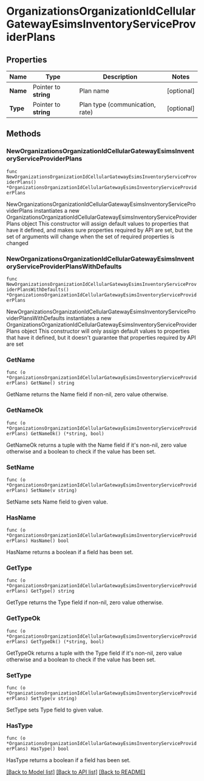 # OrganizationsOrganizationIdCellularGatewayEsimsInventoryServiceProviderPlans

## Properties

Name | Type | Description | Notes
------------ | ------------- | ------------- | -------------
**Name** | Pointer to **string** | Plan name | [optional] 
**Type** | Pointer to **string** | Plan type (communication, rate) | [optional] 

## Methods

### NewOrganizationsOrganizationIdCellularGatewayEsimsInventoryServiceProviderPlans

`func NewOrganizationsOrganizationIdCellularGatewayEsimsInventoryServiceProviderPlans() *OrganizationsOrganizationIdCellularGatewayEsimsInventoryServiceProviderPlans`

NewOrganizationsOrganizationIdCellularGatewayEsimsInventoryServiceProviderPlans instantiates a new OrganizationsOrganizationIdCellularGatewayEsimsInventoryServiceProviderPlans object
This constructor will assign default values to properties that have it defined,
and makes sure properties required by API are set, but the set of arguments
will change when the set of required properties is changed

### NewOrganizationsOrganizationIdCellularGatewayEsimsInventoryServiceProviderPlansWithDefaults

`func NewOrganizationsOrganizationIdCellularGatewayEsimsInventoryServiceProviderPlansWithDefaults() *OrganizationsOrganizationIdCellularGatewayEsimsInventoryServiceProviderPlans`

NewOrganizationsOrganizationIdCellularGatewayEsimsInventoryServiceProviderPlansWithDefaults instantiates a new OrganizationsOrganizationIdCellularGatewayEsimsInventoryServiceProviderPlans object
This constructor will only assign default values to properties that have it defined,
but it doesn't guarantee that properties required by API are set

### GetName

`func (o *OrganizationsOrganizationIdCellularGatewayEsimsInventoryServiceProviderPlans) GetName() string`

GetName returns the Name field if non-nil, zero value otherwise.

### GetNameOk

`func (o *OrganizationsOrganizationIdCellularGatewayEsimsInventoryServiceProviderPlans) GetNameOk() (*string, bool)`

GetNameOk returns a tuple with the Name field if it's non-nil, zero value otherwise
and a boolean to check if the value has been set.

### SetName

`func (o *OrganizationsOrganizationIdCellularGatewayEsimsInventoryServiceProviderPlans) SetName(v string)`

SetName sets Name field to given value.

### HasName

`func (o *OrganizationsOrganizationIdCellularGatewayEsimsInventoryServiceProviderPlans) HasName() bool`

HasName returns a boolean if a field has been set.

### GetType

`func (o *OrganizationsOrganizationIdCellularGatewayEsimsInventoryServiceProviderPlans) GetType() string`

GetType returns the Type field if non-nil, zero value otherwise.

### GetTypeOk

`func (o *OrganizationsOrganizationIdCellularGatewayEsimsInventoryServiceProviderPlans) GetTypeOk() (*string, bool)`

GetTypeOk returns a tuple with the Type field if it's non-nil, zero value otherwise
and a boolean to check if the value has been set.

### SetType

`func (o *OrganizationsOrganizationIdCellularGatewayEsimsInventoryServiceProviderPlans) SetType(v string)`

SetType sets Type field to given value.

### HasType

`func (o *OrganizationsOrganizationIdCellularGatewayEsimsInventoryServiceProviderPlans) HasType() bool`

HasType returns a boolean if a field has been set.


[[Back to Model list]](../README.md#documentation-for-models) [[Back to API list]](../README.md#documentation-for-api-endpoints) [[Back to README]](../README.md)


